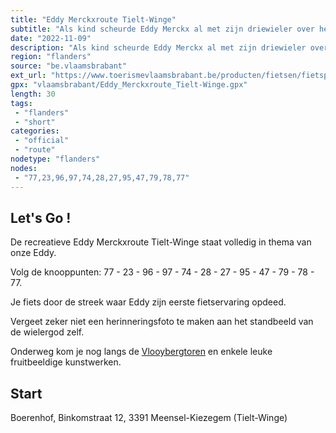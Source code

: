 ```yaml
---
title: "Eddy Merckxroute Tielt-Winge"
subtitle: "Als kind scheurde Eddy Merckx al met zijn driewieler over het boerderijerf van zijn grootmoeder in Meensel-Kiezegem"
date: "2022-11-09"
description: "Als kind scheurde Eddy Merckx al met zijn driewieler over het boerderijerf van zijn grootmoeder in Meensel-Kiezegem. Het hoeft dus niet de verbazen dat ze in het geboortedorp fier zijn op ‘hun’ Eddy. Ontdek de streek aan de hand van de recreatieve Eddy Merckxroute Tielt-Winge."
region: "flanders"
source: "be.vlaamsbrabant"
ext_url: "https://www.toerismevlaamsbrabant.be/producten/fietsen/fietsproducten/eddy-merckxroute-tieltwinge/index.html"
gpx: "vlaamsbrabant/Eddy_Merckxroute_Tielt-Winge.gpx"
length: 30
tags:
 - "flanders"
 - "short"
categories:
 - "official"
 - "route"
nodetype: "flanders"
nodes:
 - "77,23,96,97,74,28,27,95,47,79,78,77"
---
```


## Let's Go ! 

De recreatieve Eddy Merckxroute Tielt-Winge staat volledig in thema van onze Eddy.

Volg de knooppunten:  77 - 23 - 96 - 97 - 74 - 28 - 27 - 95 - 47 - 79 - 78 - 77.

Je fiets door de streek waar Eddy zijn eerste fietservaring opdeed.

Vergeet zeker niet een herinneringsfoto te maken aan het standbeeld van de wielergod zelf.

Onderweg kom je nog langs de [Vlooybergtoren](https://www.toerismevlaamsbrabant.be/producten/bezoeken/bezienswaardigheden/vlooybergtoren/) en enkele leuke fruitbeeldige kunstwerken.

## Start

Boerenhof, Binkomstraat 12, 3391 Meensel-Kiezegem (Tielt-Winge)
